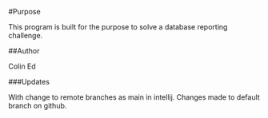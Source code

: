 #Purpose

This program is built for the purpose to solve a database reporting challenge.

##Author

Colin Ed

###Updates

With change to remote branches as main in intellij.
Changes made to default branch on github.